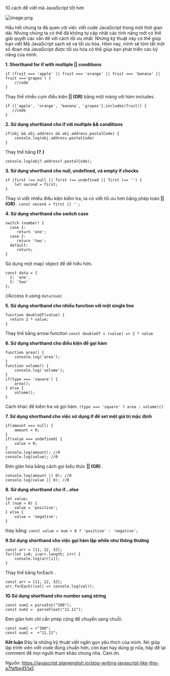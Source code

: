 10 cách để viết mã JavaScript tốt hơn

![image.png](https://images.viblo.asia/457b8436-2d59-4489-b678-d6dd7914fb26.png)


Hầu hết chúng ta đã quen với việc viết code JavaScript trong một thời gian dài. Nhưng chúng ta có thể đã không tự cập nhật các tính năng mới có thể giải quyết các vấn đề với cách tối ưu nhất. Những kỹ thuật này có thể giúp bạn viết Mã JavaScript sạch sẽ và tối ưu hóa. Hôm nay, mình sẽ tóm tắt một số đoạn mã JavaScript được tối ưu hóa có thể giúp bạn phát triển các kỹ năng của mình.

**1. Shorthand for if with multiple || conditions**
```
if (fruit === 'apple' || fruit === 'orange' || fruit === 'banana' || fruit ==='grapes') {
    //code
}
```
Thay thế nhiều cụm điều kiện **|| (OR)**  bằng một mảng với hàm includes.
```
if (['apple', 'orange', 'banana', 'grapes'].includes(fruit)) {
   //code
}
```


**2. Sử dụng shorthand cho if với multiple && conditions**
```
if(obj && obj.address && obj.address.postalCode) {
    console.log(obj.address.postalCode)
}
```
Thay thế bằng  **(?.)** 

`console.log(obj?.address?.postalCode);`

**3. Sử dụng shorthand cho null, undefined, và empty if checks**
```
if (first !== null || first !== undefined || first !== '') {
    let second = first;
}
```
Thay vì viết nhiều điều kiện kiểm tra, ta có viết tối ưu hơn bằng phép toán  **|| (OR)** .
`const second = first || '';`


**4. Sử dụng shorthand cho switch case**
```
switch (number) {
  case 1:
     return 'one';
  case 2:
     return 'two';
  default:
     return;
}
```
Sử dụng  một  map/ object để dễ hiểu hơn.
```
const data = {
  1: 'one',
  2: 'two'
};
```
//Access it using
`data[num]`


**5. Sử dụng shorthand cho nhiều function với một single line**
```
function doubleOf(value) {
  return 2 * value;
}
```
Thay thế bằng arrow function 
`const doubleOf = (value) => 2 * value`


**6. Sử dụng shorthand cho điều kiện để gọi hàm**
```
function area() {
    console.log('area');
}
function volume() {
    console.log('volume');
}
if(type === 'square') {
    area();
} else {
    volume();
}
```
Cách khác để kiểm tra và gọi hàm.
`(type === 'square' ? area : volume)()`


**7. Sử dụng shorthand cho việc sử dụng if để set một giá trị mặc định**
```
if(amount === null) {
    amount = 0;
}
if(value === undefined) {
    value = 0;
}
console.log(amount); //0
console.log(value); //0
```

Đơn giản hóa bằng cách gọi biểu thức  **|| (OR)** .
```
console.log(amount || 0); //0
console.log(value || 0); //0
```

**8. Sử dụng shorthand cho if…else**
```
let value;
if (num > 0) {
    value = 'positive';
} else {
    value = 'negative';
}
```
thay bằng: 
`const value = num > 0 ? 'positive' : 'negative';`


**9.Sử dụng shorthand cho việc gọi hàm lặp while như thông thường**
```
const arr = [11, 22, 33];
for(let i=0; i<arr.length; i++) {
    console.log(arr[i]);
}
```
Thay thế bằng forEach .
```
const arr = [11, 22, 33];
arr.forEach((val) => console.log(val));
```

**10.Sử dụng shorthand cho number sang string**
```
const num1 = parseInt("100");
const num2 =  parseFloat("11.11");
```
Đơn giản hơn chỉ cần phép cộng để chuyển sang chuỗi.
```
const num1 = +"100";
const num2 =  +"11.11";
```


**Kết luận**
Đây là những kỹ thuật viết ngắn gọn yêu thích của mình. Nó giúp lập trình viên viết code đúng chuẩn hơn, còn bạn hay dùng gì nữa, hãy để lại comment để mọi người tham khảo chung nha. Cám ơn.

Nguồn: https://javascript.plainenglish.io/stop-writing-javascript-like-this-a7fafbe451a5